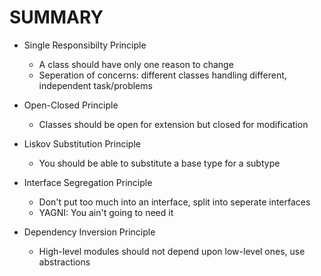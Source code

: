 # SUMMARY

* Single Responsibilty Principle
	* A class should have only one reason to change
	* Seperation of concerns: different classes handling different, independent task/problems

* Open-Closed Principle
	* Classes should be open for extension but closed for modification

* Liskov Substitution Principle
	* You should be able to substitute a base type for a subtype

* Interface Segregation Principle
	* Don't put too much into an interface, split into seperate interfaces
	* YAGNI: You ain't going to need it

* Dependency Inversion Principle
	* High-level modules should not depend upon low-level ones, use abstractions